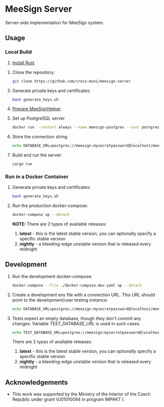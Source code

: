 # MeeSign Server

Server-side implementation for MeeSign system.

## Usage

### Local Build

1. [Install Rust](https://www.rust-lang.org/tools/install)

2. Clone the repository:

   ```bash
   git clone https://github.com/crocs-muni/meesign-server
   ```

3. Generate private keys and certificates:

   ```bash
   bash generate_keys.sh
   ```

4. [Prepare MeeSignHelper](https://github.com/dufkan/meesign-helper)

5. Set up PostgreSQL server

   ```bash
   docker run --restart always --name meesign-postgres --user postgres -e POSTGRES_USER=meesign -e POSTGRES_PASSWORD=mysecretpassword -e POSTGRES_DB=meesign --detach --publish 5432:5432 postgres
   ```

6. Store the connection string

   ```bash
   echo DATABASE_URL=postgres://meesign:mysecretpassword@localhost/meesign >> .env
   ```

7. Build and run the server:

   ```bash
   cargo run
   ```

### Run in a Docker Container

1. Generate private keys and certificates:

   ```bash
   bash generate_keys.sh
   ```

2. Run the production docker-compose:

   ```bash
   docker-compose up --detach
   ```

   **NOTE:** There are 2 types of available releases:

   1. **latest** - this is the latest stable version, you can optionally specify a specific stable version
   2. **nightly** - a bleeding-edge unstable version that is released every midnight

## Development

1. Run the development docker-compose:

   ```bash
   docker-compose --file ./docker-compose.dev.yaml up --detach
   ```

2. Create a development env file with a connection URL. This URL should point to the development/user testing instance:

   ```bash
   echo DATABASE_URL=postgres://meesign:mysecretpassword@localhost/meesign >> .env
   ```

3. Tests expect an empty database, though they don't commit any changes. Variable _TEST_DATABASE_URL_ is used in such cases.

   ```bash
   echo TEST_DATABASE_URL=postgres://meesign:mysecretpassword@localhost:5433/meesign >> .env
   ```

   There are 2 types of available releases:
   1. **latest** - this is the latest stable version, you can optionally specify a specific stable version
   2. **nightly** - a bleeding-edge unstable version that is released every midnight

## Acknowledgements

* This work was supported by the Ministry of the Interior of the Czech Republic under grant VJ01010084 in program IMPAKT I.
